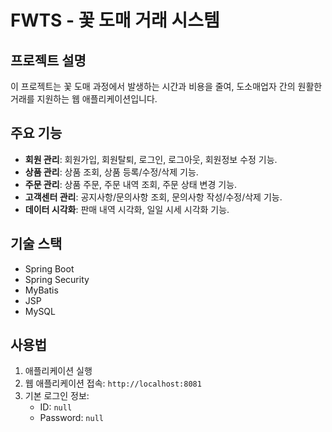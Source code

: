 # FWTS - 꽃 도매 거래 시스템

## 프로젝트 설명
이 프로젝트는 꽃 도매 과정에서 발생하는 시간과 비용을 줄여,
도소매업자 간의 원활한 거래를 지원하는 웹 애플리케이션입니다.

## 주요 기능
- **회원 관리**: 회원가입, 회원탈퇴, 로그인, 로그아웃, 회원정보 수정 기능.
- **상품 관리**: 상품 조회, 상품 등록/수정/삭제 기능.
- **주문 관리**: 상품 주문, 주문 내역 조회, 주문 상태 변경 기능.
- **고객센터 관리**: 공지사항/문의사항 조회, 문의사항 작성/수정/삭제 기능.
- **데이터 시각화**: 판매 내역 시각화, 일일 시세 시각화 기능.

## 기술 스택
- Spring Boot
- Spring Security
- MyBatis
- JSP
- MySQL

## 사용법
1. 애플리케이션 실행
2. 웹 애플리케이션 접속: `http://localhost:8081`
3. 기본 로그인 정보:
   - ID: `null`
   - Password: `null`
